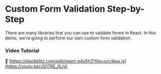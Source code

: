 # Custom Form Validation Step-by-Step
There are many libraries that you can use to vaildate forms in React.  In this demo, we're going to perform our own custom form validation.


### Video Tutorial
🔗 [https://stackblitz.com/edit/react-p4a5h2?file=src/App.js](https://youtu.be/JQ17RE_0LhI)
